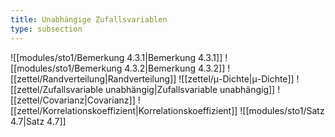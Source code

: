 ```yaml
---
title: Unabhängige Zufallsvariablen
type: subsection
---
```


![[modules/sto1/Bemerkung 4.3.1|Bemerkung 4.3.1]]
![[modules/sto1/Bemerkung 4.3.2|Bemerkung 4.3.2]]
![[zettel/Randverteilung|Randverteilung]]
![[zettel/μ-Dichte|μ-Dichte]]
![[zettel/Zufallsvariable unabhängig|Zufallsvariable unabhängig]]
![[zettel/Covarianz|Covarianz]]
![[zettel/Korrelationskoeffizient|Korrelationskoeffizient]]
![[modules/sto1/Satz 4.7|Satz 4.7]]